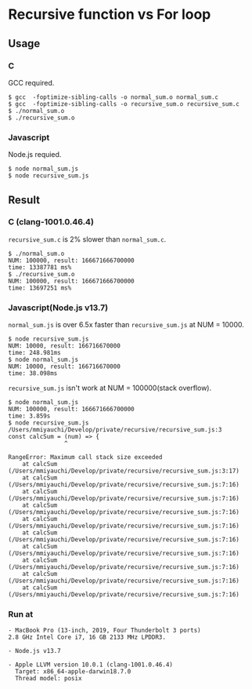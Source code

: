 # Recursive function vs For loop

## Usage
### C
GCC required.
```
$ gcc  -foptimize-sibling-calls -o normal_sum.o normal_sum.c
$ gcc  -foptimize-sibling-calls -o recursive_sum.o recursive_sum.c
$ ./normal_sum.o
$ ./recursive_sum.o
```

### Javascript
Node.js requied.

```
$ node normal_sum.js
$ node recursive_sum.js
```

## Result
### C (clang-1001.0.46.4)
`recursive_sum.c` is 2% slower than `normal_sum.c`.
```
$ ./normal_sum.o
NUM: 100000, result: 166671666700000
time: 13387781 ms%
$ ./recursive_sum.o
NUM: 100000, result: 166671666700000
time: 13697251 ms%
```

### Javascript(Node.js v13.7)

`normal_sum.js` is over 6.5x faster than `recursive_sum.js` at NUM = 10000.
```
$ node recursive_sum.js
NUM: 10000, result: 166716670000
time: 248.981ms
$ node normal_sum.js
NUM: 10000, result: 166716670000
time: 38.098ms
```

`recursive_sum.js` isn't work at NUM = 100000(stack overflow).
```
$ node normal_sum.js
NUM: 100000, result: 166671666700000
time: 3.859s
$ node recursive_sum.js
/Users/mmiyauchi/Develop/private/recursive/recursive_sum.js:3
const calcSum = (num) => {
                ^

RangeError: Maximum call stack size exceeded
    at calcSum (/Users/mmiyauchi/Develop/private/recursive/recursive_sum.js:3:17)
    at calcSum (/Users/mmiyauchi/Develop/private/recursive/recursive_sum.js:7:16)
    at calcSum (/Users/mmiyauchi/Develop/private/recursive/recursive_sum.js:7:16)
    at calcSum (/Users/mmiyauchi/Develop/private/recursive/recursive_sum.js:7:16)
    at calcSum (/Users/mmiyauchi/Develop/private/recursive/recursive_sum.js:7:16)
    at calcSum (/Users/mmiyauchi/Develop/private/recursive/recursive_sum.js:7:16)
    at calcSum (/Users/mmiyauchi/Develop/private/recursive/recursive_sum.js:7:16)
    at calcSum (/Users/mmiyauchi/Develop/private/recursive/recursive_sum.js:7:16)
    at calcSum (/Users/mmiyauchi/Develop/private/recursive/recursive_sum.js:7:16)
    at calcSum (/Users/mmiyauchi/Develop/private/recursive/recursive_sum.js:7:16)
```


### Run at
```
- MacBook Pro (13-inch, 2019, Four Thunderbolt 3 ports)
2.8 GHz Intel Core i7, 16 GB 2133 MHz LPDDR3.  

- Node.js v13.7

- Apple LLVM version 10.0.1 (clang-1001.0.46.4)
  Target: x86_64-apple-darwin18.7.0
  Thread model: posix
```